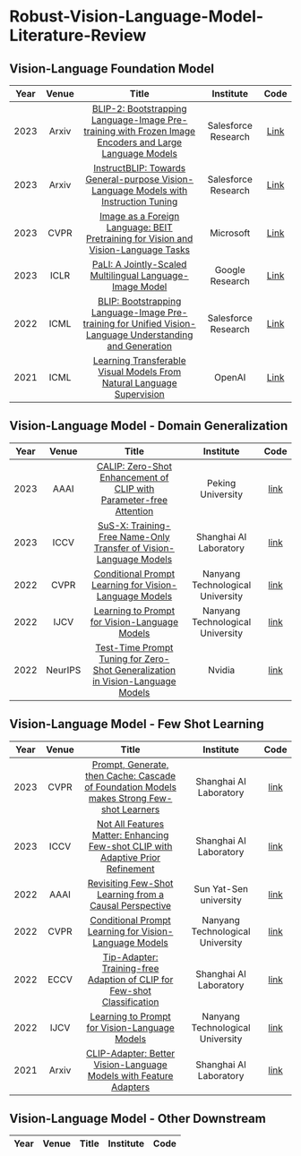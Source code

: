 # Robust-Vision-Language-Model-Literature-Review

## Vision-Language Foundation Model
| Year | Venue | Title | Institute | Code |
| :---:| :---: | :---: | :---: | :---: |
| 2023 | Arxiv | [BLIP-2: Bootstrapping Language-Image Pre-training with Frozen Image Encoders and Large Language Models](https://arxiv.org/abs/2301.12597) | Salesforce Research | [Link](https://github.com/salesforce/LAVIS/tree/main/projects/blip2)
| 2023 | Arxiv | [InstructBLIP: Towards General-purpose Vision-Language Models with Instruction Tuning](https://arxiv.org/abs/2305.06500) | Salesforce Research | [Link](https://github.com/salesforce/LAVIS/tree/main/projects/instructblip)
| 2023 | CVPR | [Image as a Foreign Language: BEIT Pretraining for Vision and Vision-Language Tasks](https://openaccess.thecvf.com/content/CVPR2023/papers/Wang_Image_as_a_Foreign_Language_BEiT_Pretraining_for_Vision_and_CVPR_2023_paper.pdf) | Microsoft | [Link](https://github.com/microsoft/unilm/tree/master/beit3)
| 2023 | ICLR | [PaLI: A Jointly-Scaled Multilingual Language-Image Model](https://openreview.net/forum?id=mWVoBz4W0u) | Google Research | [Link](https://github.com/kyegomez/PALI)
| 2022 | ICML  | [BLIP: Bootstrapping Language-Image Pre-training for Unified Vision-Language Understanding and Generation](https://proceedings.mlr.press/v162/li22n/li22n.pdf)  | Salesforce Research | [Link](https://github.com/salesforce/BLIP)
| 2021 | ICML  | [Learning Transferable Visual Models From Natural Language Supervision](https://proceedings.mlr.press/v139/radford21a/radford21a.pdf) | OpenAI | [Link](https://github.com/OpenAI/CLIP)


## Vision-Language Model - Domain Generalization
| Year | Venue | Title | Institute | Code |
| :---:| :---: | :---: | :---: | :---: |
| 2023 | AAAI | [CALIP: Zero-Shot Enhancement of CLIP with Parameter-free Attention](https://arxiv.org/abs/2209.14169) |  Peking University | [link](https://github.com/ZiyuGuo99/CALIP) |
| 2023 | ICCV | [SuS-X: Training-Free Name-Only Transfer of Vision-Language Models](https://arxiv.org/abs/2211.16198) | Shanghai AI Laboratory | [link](https://github.com/vishaal27/SuS-X) |
| 2022 | CVPR | [Conditional Prompt Learning for Vision-Language Models](https://arxiv.org/abs/2203.05557) | Nanyang Technological University | [link](https://github.com/KaiyangZhou/CoOp) |
| 2022 | IJCV | [Learning to Prompt for Vision-Language Models](https://arxiv.org/abs/2109.01134) | Nanyang Technological University | [link](https://github.com/KaiyangZhou/CoOp) |
| 2022 | NeurIPS | [Test-Time Prompt Tuning for Zero-Shot Generalization in Vision-Language Models](https://arxiv.org/abs/2209.07511) | Nvidia | [link](https://azshue.github.io/TPT/) |


## Vision-Language Model - Few Shot Learning
| Year | Venue | Title | Institute | Code |
| :---:| :---: | :---: | :---: | :---: |
| 2023 | CVPR | [Prompt, Generate, then Cache: Cascade of Foundation Models makes Strong Few-shot Learners](https://arxiv.org/abs/2303.02151) | Shanghai AI Laboratory | [link](https://github.com/ZrrSkywalker/CaFo) |
| 2023 | ICCV | [Not All Features Matter: Enhancing Few-shot CLIP with Adaptive Prior Refinement](https://openaccess.thecvf.com/content/ICCV2023/papers/Zhu_Not_All_Features_Matter_Enhancing_Few-shot_CLIP_with_Adaptive_Prior_ICCV_2023_paper.pdf) | Shanghai AI Laboratory | [link](https://github.com/yangyangyang127/APE) |
| 2022 | AAAI | [Revisiting Few-Shot Learning from a Causal Perspective](https://arxiv.org/abs/2209.13816) | Sun Yat-Sen university | [link](https://github.com/lingl1024/causalFewShot) |
| 2022 | CVPR | [Conditional Prompt Learning for Vision-Language Models](https://arxiv.org/abs/2203.05557) | Nanyang Technological University | [link](https://github.com/KaiyangZhou/CoOp) |
| 2022 | ECCV | [Tip-Adapter: Training-free Adaption of CLIP for Few-shot Classification](https://arxiv.org/abs/2111.03930) | Shanghai AI Laboratory | [link](https://github.com/gaopengcuhk/Tip-Adapter) |
| 2022 | IJCV | [Learning to Prompt for Vision-Language Models](https://arxiv.org/abs/2109.01134) | Nanyang Technological University | [link](https://github.com/KaiyangZhou/CoOp) |
| 2021 | Arxiv | [CLIP-Adapter: Better Vision-Language Models with Feature Adapters](https://arxiv.org/abs/2110.04544) | Shanghai AI Laboratory | [link](https://github.com/gaopengcuhk/CLIP-Adapter) |

## Vision-Language Model - Other Downstream
| Year | Venue | Title | Institute | Code |
| :---:| :---: | :---: | :---: | :---: |
